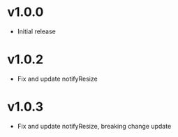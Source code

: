 v1.0.0
==================
* Initial release

v1.0.2
==================
* Fix and update notifyResize

v1.0.3
==================
* Fix and update notifyResize, breaking change update
